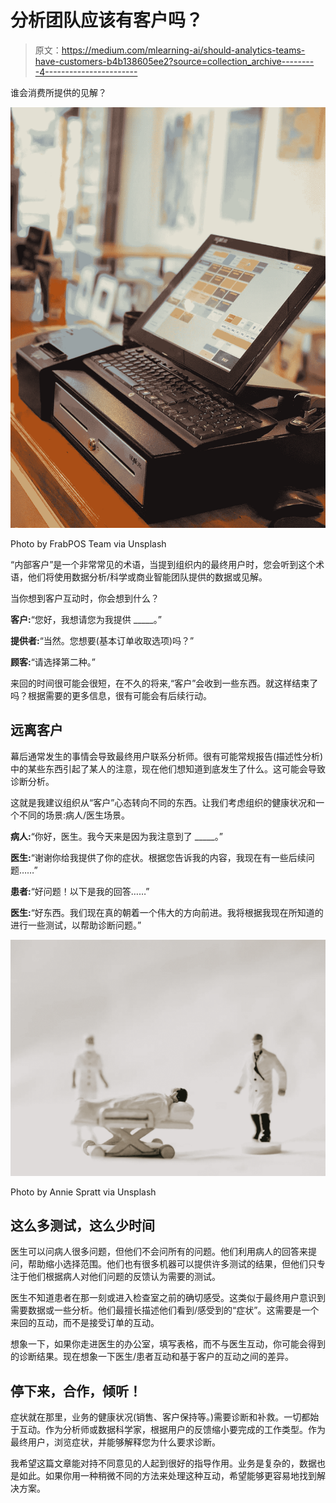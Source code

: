 # 分析团队应该有客户吗？

> 原文：<https://medium.com/mlearning-ai/should-analytics-teams-have-customers-b4b138605ee2?source=collection_archive---------4----------------------->

谁会消费所提供的见解？

![](img/edc6e03898021e35daa096afba47f25a.png)

Photo by FrabPOS Team via Unsplash

“内部客户”是一个非常常见的术语，当提到组织内的最终用户时，您会听到这个术语，他们将使用数据分析/科学或商业智能团队提供的数据或见解。

当你想到客户互动时，你会想到什么？

**客户:**“您好，我想请您为我提供 _____。”

**提供者:**“当然。您想要(基本订单收取选项)吗？”

**顾客:**“请选择第二种。”

来回的时间很可能会很短，在不久的将来,“客户”会收到一些东西。就这样结束了吗？根据需要的更多信息，很有可能会有后续行动。

## 远离客户

幕后通常发生的事情会导致最终用户联系分析师。很有可能常规报告(描述性分析)中的某些东西引起了某人的注意，现在他们想知道到底发生了什么。这可能会导致诊断分析。

这就是我建议组织从“客户”心态转向不同的东西。让我们考虑组织的健康状况和一个不同的场景:病人/医生场景。

**病人:**“你好，医生。我今天来是因为我注意到了 _____。”

**医生:**“谢谢你给我提供了你的症状。根据您告诉我的内容，我现在有一些后续问题……”

**患者:**“好问题！以下是我的回答……”

**医生:**“好东西。我们现在真的朝着一个伟大的方向前进。我将根据我现在所知道的进行一些测试，以帮助诊断问题。”

![](img/d454606960bb71a3cb06c2461fa57dc6.png)

Photo by Annie Spratt via Unsplash

## 这么多测试，这么少时间

医生可以问病人很多问题，但他们不会问所有的问题。他们利用病人的回答来提问，帮助缩小选择范围。他们也有很多机器可以提供许多测试的结果，但他们只专注于他们根据病人对他们问题的反馈认为需要的测试。

医生不知道患者在那一刻或进入检查室之前的确切感受。这类似于最终用户意识到需要数据或一些分析。他们最擅长描述他们看到/感受到的“症状”。这需要是一个来回的互动，而不是接受订单的互动。

想象一下，如果你走进医生的办公室，填写表格，而不与医生互动，你可能会得到的诊断结果。现在想象一下医生/患者互动和基于客户的互动之间的差异。

## 停下来，合作，倾听！

症状就在那里，业务的健康状况(销售、客户保持等。)需要诊断和补救。一切都始于互动。作为分析师或数据科学家，根据用户的反馈缩小要完成的工作类型。作为最终用户，浏览症状，并能够解释您为什么要求诊断。

我希望这篇文章能对持不同意见的人起到很好的指导作用。业务是复杂的，数据也是如此。如果你用一种稍微不同的方法来处理这种互动，希望能够更容易地找到解决方案。